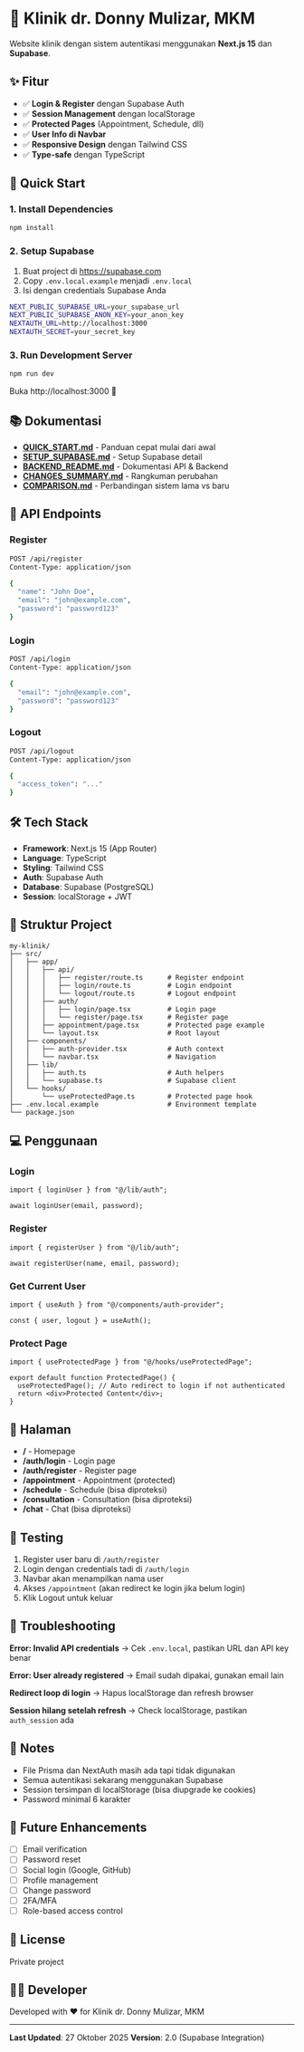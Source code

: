 # 🏥 Klinik dr. Donny Mulizar, MKM

Website klinik dengan sistem autentikasi menggunakan **Next.js 15** dan **Supabase**.

## ✨ Fitur

- ✅ **Login & Register** dengan Supabase Auth
- ✅ **Session Management** dengan localStorage
- ✅ **Protected Pages** (Appointment, Schedule, dll)
- ✅ **User Info di Navbar**
- ✅ **Responsive Design** dengan Tailwind CSS
- ✅ **Type-safe** dengan TypeScript

## 🚀 Quick Start

### 1. Install Dependencies

```bash
npm install
```

### 2. Setup Supabase

1. Buat project di https://supabase.com
2. Copy `.env.local.example` menjadi `.env.local`
3. Isi dengan credentials Supabase Anda

```bash
NEXT_PUBLIC_SUPABASE_URL=your_supabase_url
NEXT_PUBLIC_SUPABASE_ANON_KEY=your_anon_key
NEXTAUTH_URL=http://localhost:3000
NEXTAUTH_SECRET=your_secret_key
```

### 3. Run Development Server

```bash
npm run dev
```

Buka http://localhost:3000 🎉

## 📚 Dokumentasi

- **[QUICK_START.md](./QUICK_START.md)** - Panduan cepat mulai dari awal
- **[SETUP_SUPABASE.md](./SETUP_SUPABASE.md)** - Setup Supabase detail
- **[BACKEND_README.md](./BACKEND_README.md)** - Dokumentasi API & Backend
- **[CHANGES_SUMMARY.md](./CHANGES_SUMMARY.md)** - Rangkuman perubahan
- **[COMPARISON.md](./COMPARISON.md)** - Perbandingan sistem lama vs baru

## 🔐 API Endpoints

### Register

```bash
POST /api/register
Content-Type: application/json

{
  "name": "John Doe",
  "email": "john@example.com",
  "password": "password123"
}
```

### Login

```bash
POST /api/login
Content-Type: application/json

{
  "email": "john@example.com",
  "password": "password123"
}
```

### Logout

```bash
POST /api/logout
Content-Type: application/json

{
  "access_token": "..."
}
```

## 🛠️ Tech Stack

- **Framework**: Next.js 15 (App Router)
- **Language**: TypeScript
- **Styling**: Tailwind CSS
- **Auth**: Supabase Auth
- **Database**: Supabase (PostgreSQL)
- **Session**: localStorage + JWT

## 📁 Struktur Project

```
my-klinik/
├── src/
│   ├── app/
│   │   ├── api/
│   │   │   ├── register/route.ts      # Register endpoint
│   │   │   ├── login/route.ts         # Login endpoint
│   │   │   └── logout/route.ts        # Logout endpoint
│   │   ├── auth/
│   │   │   ├── login/page.tsx         # Login page
│   │   │   └── register/page.tsx      # Register page
│   │   ├── appointment/page.tsx       # Protected page example
│   │   └── layout.tsx                 # Root layout
│   ├── components/
│   │   ├── auth-provider.tsx          # Auth context
│   │   └── navbar.tsx                 # Navigation
│   ├── lib/
│   │   ├── auth.ts                    # Auth helpers
│   │   └── supabase.ts                # Supabase client
│   └── hooks/
│       └── useProtectedPage.ts        # Protected page hook
├── .env.local.example                 # Environment template
└── package.json
```

## 💻 Penggunaan

### Login

```tsx
import { loginUser } from "@/lib/auth";

await loginUser(email, password);
```

### Register

```tsx
import { registerUser } from "@/lib/auth";

await registerUser(name, email, password);
```

### Get Current User

```tsx
import { useAuth } from "@/components/auth-provider";

const { user, logout } = useAuth();
```

### Protect Page

```tsx
import { useProtectedPage } from "@/hooks/useProtectedPage";

export default function ProtectedPage() {
  useProtectedPage(); // Auto redirect to login if not authenticated
  return <div>Protected Content</div>;
}
```

## 🎨 Halaman

- **/** - Homepage
- **/auth/login** - Login page
- **/auth/register** - Register page
- **/appointment** - Appointment (protected)
- **/schedule** - Schedule (bisa diproteksi)
- **/consultation** - Consultation (bisa diproteksi)
- **/chat** - Chat (bisa diproteksi)

## 🧪 Testing

1. Register user baru di `/auth/register`
2. Login dengan credentials tadi di `/auth/login`
3. Navbar akan menampilkan nama user
4. Akses `/appointment` (akan redirect ke login jika belum login)
5. Klik Logout untuk keluar

## 🐛 Troubleshooting

**Error: Invalid API credentials**
→ Cek `.env.local`, pastikan URL dan API key benar

**Error: User already registered**
→ Email sudah dipakai, gunakan email lain

**Redirect loop di login**
→ Hapus localStorage dan refresh browser

**Session hilang setelah refresh**
→ Check localStorage, pastikan `auth_session` ada

## 📝 Notes

- File Prisma dan NextAuth masih ada tapi tidak digunakan
- Semua autentikasi sekarang menggunakan Supabase
- Session tersimpan di localStorage (bisa diupgrade ke cookies)
- Password minimal 6 karakter

## 🔮 Future Enhancements

- [ ] Email verification
- [ ] Password reset
- [ ] Social login (Google, GitHub)
- [ ] Profile management
- [ ] Change password
- [ ] 2FA/MFA
- [ ] Role-based access control

## 📄 License

Private project

## 👨‍💻 Developer

Developed with ❤️ for Klinik dr. Donny Mulizar, MKM

---

**Last Updated**: 27 Oktober 2025
**Version**: 2.0 (Supabase Integration)
